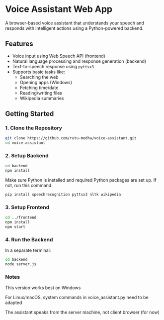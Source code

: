# Voice Assistant Web App

A browser-based voice assistant that understands your speech and responds with intelligent actions using a Python-powered backend.

## Features

- Voice input using Web Speech API (frontend)
- Natural language processing and response generation (backend)
- Text-to-speech response using `pyttsx3`
- Supports basic tasks like:
  - Searching the web
  - Opening apps (Windows)
  - Fetching time/date
  - Reading/writing files
  - Wikipedia summaries

## Getting Started

### 1. Clone the Repository

```bash
git clone https://github.com/rutu-modha/voice-assistant.git
cd voice-assistant
```

### 2. Setup Backend

```bash
cd backend
npm install
```

Make sure Python is installed and required Python packages are set up. If not, run this command:

```bash
pip install speechrecognition pyttsx3 nltk wikipedia
```

### 3. Setup Frontend

```bash
cd ../frontend
npm install
npm start
```

### 4. Run the Backend

In a separate terminal:

```bash
cd backend
node server.js
```

### Notes

This version works best on Windows

For Linux/macOS, system commands in voice_assistant.py need to be adapted

The assistant speaks from the server machine, not client browser (for now)
